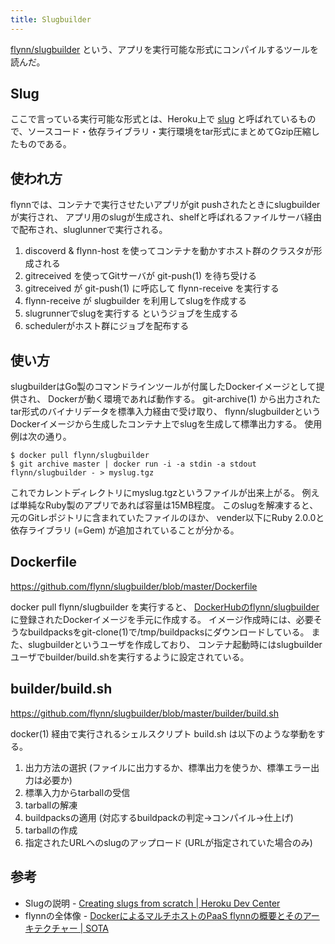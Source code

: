 ```yaml
---
title: Slugbuilder
---
```


[flynn/slugbuilder](https://github.com/flynn/slugbuilder)
という、アプリを実行可能な形式にコンパイルするツールを読んだ。

## Slug
ここで言っている実行可能な形式とは、Heroku上で [slug](https://devcenter.heroku.com/articles/platform-api-deploying-slugs)
と呼ばれているもので、ソースコード・依存ライブラリ・実行環境をtar形式にまとめてGzip圧縮したものである。

## 使われ方
flynnでは、コンテナで実行させたいアプリがgit pushされたときにslugbuilderが実行され、
アプリ用のslugが生成され、shelfと呼ばれるファイルサーバ経由で配布され、sluglunnerで実行される。

1. discoverd & flynn-host を使ってコンテナを動かすホスト群のクラスタが形成される
2. gitreceived を使ってGitサーバが git-push(1) を待ち受ける
3. gitreceived が git-push(1) に呼応して flynn-receive を実行する
4. flynn-receive が slugbuilder を利用してslugを作成する
5. slugrunnerでslugを実行する というジョブを生成する
6. schedulerがホスト群にジョブを配布する

## 使い方
slugbuilderはGo製のコマンドラインツールが付属したDockerイメージとして提供され、
Dockerが動く環境であれば動作する。
git-archive(1) から出力されたtar形式のバイナリデータを標準入力経由で受け取り、
flynn/slugbuilderというDockerイメージから生成したコンテナ上でslugを生成して標準出力する。
使用例は次の通り。

```
$ docker pull flynn/slugbuilder
$ git archive master | docker run -i -a stdin -a stdout flynn/slugbuilder - > myslug.tgz
```

これでカレントディレクトリにmyslug.tgzというファイルが出来上がる。
例えば単純なRuby製のアプリであれば容量は15MB程度。
このslugを解凍すると、
元のGitレポジトリに含まれていたファイルのほか、
vender以下にRuby 2.0.0と依存ライブラリ (=Gem) が追加されていることが分かる。

## Dockerfile
https://github.com/flynn/slugbuilder/blob/master/Dockerfile

docker pull flynn/slugbuilder を実行すると、
[DockerHubのflynn/slugbuilder](https://registry.hub.docker.com/u/flynn/slugbuilder/)
に登録されたDockerイメージを手元に作成する。
イメージ作成時には、必要そうなbuildpacksをgit-clone(1)で/tmp/buildpacksにダウンロードしている。
また、slugbuilderというユーザを作成しており、
コンテナ起動時にはslugbuilderユーザでbuilder/build.shを実行するように設定されている。

## builder/build.sh
https://github.com/flynn/slugbuilder/blob/master/builder/build.sh

docker(1) 経由で実行されるシェルスクリプト build.sh は以下のような挙動をする。

1. 出力方法の選択 (ファイルに出力するか、標準出力を使うか、標準エラー出力は必要か)
2. 標準入力からtarballの受信
3. tarballの解凍
4. buildpacksの適用 (対応するbuildpackの判定→コンパイル→仕上げ)
5. tarballの作成
6. 指定されたURLへのslugのアップロード (URLが指定されていた場合のみ)

## 参考
* Slugの説明 - [Creating slugs from scratch | Heroku Dev Center](https://devcenter.heroku.com/articles/platform-api-deploying-slugs)
* flynnの全体像 - [DockerによるマルチホストのPaaS flynnの概要とそのアーキテクチャー | SOTA](http://deeeet.com/writing/2014/07/07/flynn/)
